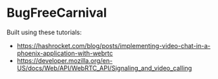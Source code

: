# BugFreeCarnival

Built using these tutorials:
 - https://hashrocket.com/blog/posts/implementing-video-chat-in-a-phoenix-application-with-webrtc
 - https://developer.mozilla.org/en-US/docs/Web/API/WebRTC_API/Signaling_and_video_calling
